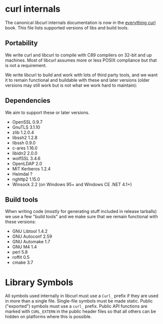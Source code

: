 <!--
Copyright (C) Daniel Stenberg, <daniel@haxx.se>, et al.

SPDX-License-Identifier: curl
-->

# curl internals

The canonical libcurl internals documentation is now in the [everything
curl](https://everything.curl.dev/internals) book. This file lists supported
versions of libs and build tools.

## Portability

 We write curl and libcurl to compile with C89 compilers on 32-bit and up
 machines. Most of libcurl assumes more or less POSIX compliance but that is
 not a requirement.

 We write libcurl to build and work with lots of third party tools, and we
 want it to remain functional and buildable with these and later versions
 (older versions may still work but is not what we work hard to maintain):

## Dependencies

 We aim to support these or later versions.

 - OpenSSL      0.9.7
 - GnuTLS       3.1.10
 - zlib         1.2.0.4
 - libssh2      1.2.8
 - libssh       0.9.0
 - c-ares       1.16.0
 - libidn2      2.0.0
 - wolfSSL      3.4.6
 - OpenLDAP     2.0
 - MIT Kerberos 1.2.4
 - Heimdal      ?
 - nghttp2      1.15.0
 - Winsock      2.2 (on Windows 95+ and Windows CE .NET 4.1+)

## Build tools

 When writing code (mostly for generating stuff included in release tarballs)
 we use a few "build tools" and we make sure that we remain functional with
 these versions:

 - GNU Libtool  1.4.2
 - GNU Autoconf 2.59
 - GNU Automake 1.7
 - GNU M4       1.4
 - perl         5.8
 - roffit       0.5
 - cmake        3.7

Library Symbols
===============

 All symbols used internally in libcurl must use a `Curl_` prefix if they are
 used in more than a single file. Single-file symbols must be made static.
 Public ("exported") symbols must use a `curl_` prefix. Public API functions
 are marked with `CURL_EXTERN` in the public header files so that all others
 can be hidden on platforms where this is possible.
